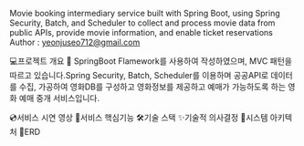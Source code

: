 Movie booking intermediary service built with Spring Boot, using Spring Security, Batch, and Scheduler to collect and process movie data from public APIs, provide movie information, and enable ticket reservations
Author : yeonjuseo712@gmail.com

💻프로젝트 개요
💬 SpringBoot Flamework를 사용하여 작성하였으며, MVC 패턴을 따르고 있습니다.Spring Security, Batch, Scheduler를 이용하며 공공API로 데이터를 수집, 가공하여 영화DB를 구성하고 영화정보를 제공하고 예매가 가능하도록 하는 영화 예매 중개 서비스입니다.

 💿서비스 시연 영상
 🎯서비스 핵심기능
 🛠기술 스택
 ✨기술적 의사결정
 🚧시스템 아키텍처
 📖ERD
